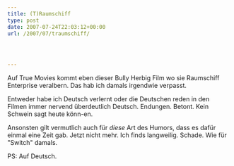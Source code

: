 ```yaml
---
title: (T)Raumschiff
type: post
date: 2007-07-24T22:03:12+00:00
url: /2007/07/traumschiff/




---
```

Auf True Movies kommt eben dieser Bully Herbig Film wo sie Raumschiff Enterprise veralbern. Das hab ich damals irgendwie verpasst.

Entweder habe ich Deutsch verlernt oder die Deutschen reden in den Filmen immer nervend überdeutlich Deutsch. Endungen. Betont. Kein Schwein sagt heute könn-en.

Ansonsten gilt vermutlich auch für _diese_ Art des Humors, dass es dafür einmal eine Zeit gab. Jetzt nicht mehr. Ich finds langweilig. Schade. Wie für "Switch" damals.

PS: Auf Deutsch.
